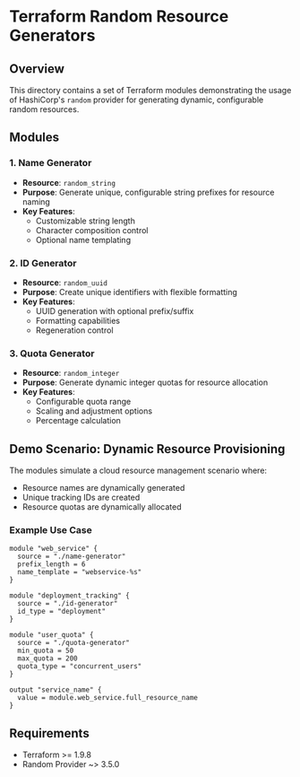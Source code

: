 # Terraform Random Resource Generators

## Overview

This directory contains a set of Terraform modules demonstrating the usage of HashiCorp's `random` provider for generating dynamic, configurable random resources.

## Modules

### 1. Name Generator

- **Resource**: `random_string`
- **Purpose**: Generate unique, configurable string prefixes for resource naming
- **Key Features**:
  - Customizable string length
  - Character composition control
  - Optional name templating

### 2. ID Generator

- **Resource**: `random_uuid`
- **Purpose**: Create unique identifiers with flexible formatting
- **Key Features**:
  - UUID generation with optional prefix/suffix
  - Formatting capabilities
  - Regeneration control

### 3. Quota Generator

- **Resource**: `random_integer`
- **Purpose**: Generate dynamic integer quotas for resource allocation
- **Key Features**:
  - Configurable quota range
  - Scaling and adjustment options
  - Percentage calculation

## Demo Scenario: Dynamic Resource Provisioning

The modules simulate a cloud resource management scenario where:

- Resource names are dynamically generated
- Unique tracking IDs are created
- Resource quotas are dynamically allocated

### Example Use Case

```hcl
module "web_service" {
  source = "./name-generator"
  prefix_length = 6
  name_template = "webservice-%s"
}

module "deployment_tracking" {
  source = "./id-generator"
  id_type = "deployment"
}

module "user_quota" {
  source = "./quota-generator"
  min_quota = 50
  max_quota = 200
  quota_type = "concurrent_users"
}

output "service_name" {
  value = module.web_service.full_resource_name
}
```

## Requirements

- Terraform >= 1.9.8
- Random Provider ~> 3.5.0
